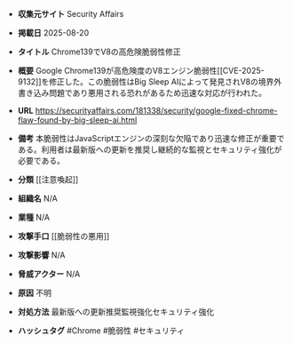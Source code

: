 - **収集元サイト**
Security Affairs

- **掲載日**
2025-08-20

- **タイトル**
Chrome139でV8の高危険脆弱性修正

- **概要**
Google Chrome139が高危険度のV8エンジン脆弱性[[CVE-2025-9132]]を修正した。この脆弱性はBig Sleep AIによって発見されV8の境界外書き込み問題であり悪用される恐れがあるため迅速な対応が行われた。

- **URL**
https://securityaffairs.com/181338/security/google-fixed-chrome-flaw-found-by-big-sleep-ai.html

- **備考**
本脆弱性はJavaScriptエンジンの深刻な欠陥であり迅速な修正が重要である。利用者は最新版への更新を推奨し継続的な監視とセキュリティ強化が必要である。

- **分類**
[[注意喚起]]

- **組織名**
N/A

- **業種**
N/A

- **攻撃手口**
[[脆弱性の悪用]]

- **攻撃影響**
N/A

- **脅威アクター**
N/A

- **原因**
不明

- **対処方法**
最新版への更新推奨監視強化セキュリティ強化

- **ハッシュタグ**
#Chrome #脆弱性 #セキュリティ
